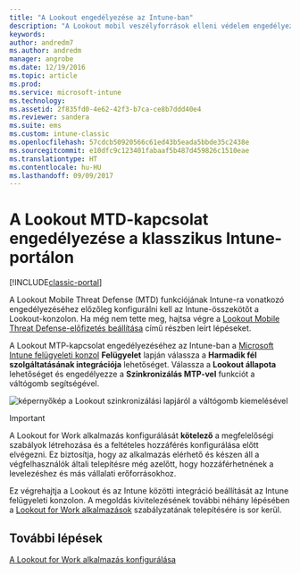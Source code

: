 ```yaml
---
title: "A Lookout engedélyezése az Intune-ban"
description: "A Lookout mobil veszélyforrások elleni védelem engedélyezése az Intune felügyeleti konzolon."
keywords: 
author: andredm7
ms.author: andredm
manager: angrobe
ms.date: 12/19/2016
ms.topic: article
ms.prod: 
ms.service: microsoft-intune
ms.technology: 
ms.assetid: 2f835fd0-4e62-42f3-b7ca-ce8b7ddd40e4
ms.reviewer: sandera
ms.suite: ems
ms.custom: intune-classic
ms.openlocfilehash: 57cdcb50920566c61ed43b5eada5bbde35c2438e
ms.sourcegitcommit: e10dfc9c123401fabaaf5b487d459826c1510eae
ms.translationtype: HT
ms.contentlocale: hu-HU
ms.lasthandoff: 09/09/2017
---
```

# <a name="enable-lookout-mtd-connection-in-the-intune-classic-portal"></a>A Lookout MTD-kapcsolat engedélyezése a klasszikus Intune-portálon

[!INCLUDE[classic-portal](../includes/classic-portal.md)]

A Lookout Mobile Threat Defense (MTD) funkciójának Intune-ra vonatkozó engedélyezéséhez előzőleg konfigurálni kell az Intune-összekötőt a Lookout-konzolon.  Ha még nem tette meg, hajtsa végre a [Lookout Mobile Threat Defense-előfizetés beállítása](setup-your-lookout-mtd-subscription.md) című részben leírt lépéseket.

A Lookout MTP-kapcsolat engedélyezéséhez az Intune-ban a [Microsoft Intune felügyeleti konzol](https://manage.microsoft.com) **Felügyelet** lapján válassza a **Harmadik fél szolgáltatásának integrációja** lehetőséget. Válassza a **Lookout állapota** lehetőséget és engedélyezze a **Szinkronizálás MTP-vel** funkciót a váltógomb segítségével.

![képernyőkép a Lookout szinkronizálási lapjáról a váltógomb kiemelésével](../media/mtp/lookout-intune-synchronization.png)

>[!IMPORTANT]
> A Lookout for Work alkalmazás konfigurálását **kötelező** a megfelelőségi szabályok létrehozása és a feltételes hozzáférés konfigurálása előtt elvégezni. Ez biztosítja, hogy az alkalmazás elérhető és készen áll a végfelhasználók általi telepítésre még azelőtt, hogy hozzáférhetnének a levelezéshez és más vállalati erőforrásokhoz.

Ez végrehajtja a Lookout és az Intune közötti integráció beállítását az Intune felügyeleti konzolon.  A megoldás kivitelezésének további néhány lépésében a [Lookout for Work alkalmazások](/intune-classic/deploy-use/device-threat-protection-policy) szabályzatának telepítésére is sor kerül.


## <a name="next-steps"></a>További lépések
[A Lookout for Work alkalmazás konfigurálása](/intune-classic/deploy-use/device-threat-protection-apps)
